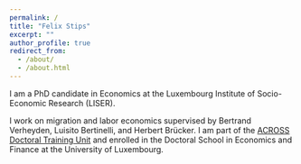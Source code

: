 ```yaml
---
permalink: /
title: "Felix Stips"
excerpt: ""
author_profile: true
redirect_from: 
  - /about/
  - /about.html
---
```


I am a PhD candidate in Economics at the Luxembourg Institute of Socio-Economic Research (LISER).


I work on migration and labor economics supervised by Bertrand Verheyden, Luisito Bertinelli, and Herbert Brücker. I am part of the [ACROSS Doctoral Training Unit](https://sites.google.com/view/fredericdocquier/xingb-blog/across) and enrolled in the Doctoral School in Economics and Finance at the University of Luxembourg. 




